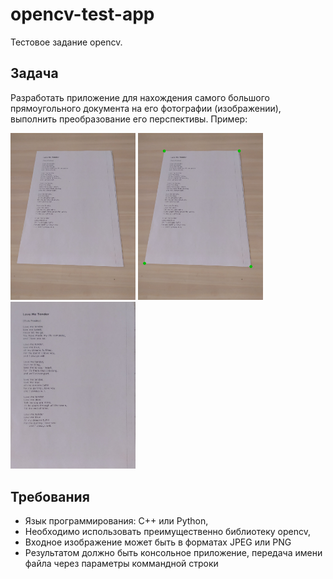 # opencv-test-app
Тестовое задание opencv.

## Задача
Разработать приложение для нахождения самого большого прямоугольного документа на его фотографии (изображении), выполнить преобразование его перспективы. 
Пример:

<img src="testimage01.jpg" width="200px"> <img src="testimage01_points.jpg" width="200px"> <img src="testimage01_perspectivetransform.jpg" width="200px">

## Требования
* Язык программирования: C++ или Python,
* Необходимо использовать преимущественно библиотеку opencv,
* Входное изображение может быть в форматах JPEG или PNG
* Результатом должно быть консольное приложение, передача имени файла через параметры коммандной строки
